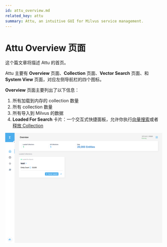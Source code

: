```yaml
---
id: attu_overview.md
related_key: attu
summary: Attu, an intuitive GUI for Milvus service management.
---
```


# Attu Overview 页面

这个篇文章将描述 Attu 的首页。

Attu 主要有 **Overview** 页面、**Collection** 页面、**Vector Search** 页面、和 **System View** 页面，对应左侧导航栏的四个图标。

**Overview** 页面主要列出了以下信息：

1. 所有加载到内存的 collection 数量
2. 所有 collection 数量
3. 所有导入到 Milvus 的数据
4. **Loaded For Search** 卡片：一个交互式快捷面板，允许你执行[向量搜索](attu_search.md)或者[释放 Collection](attu_collection.md)

![Attu Overview](../../../../assets/attu/insight_overview_page.png "Attu Overview 页面。")
